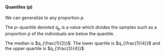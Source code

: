 ####  Quantiles (p)

We can generalize to any proportion $p$.

The $p-$quantile denoted $q_p$ is a value which divides the samples such as a proportion $p$ of the individuals are below the quantile. 

The median is $q_{\frac{1}{2}}$. The lower quartile is $q_{\frac{1}{4}}$ and the upper quartile is $q_{\frac{3}{4}}$.

